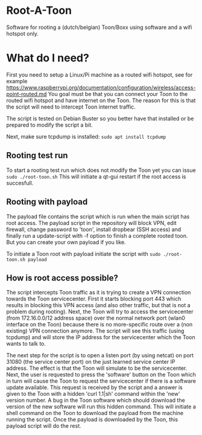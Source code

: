 # Root-A-Toon
Software for rooting a (dutch/belgian) Toon/Boxx using software and a wifi hotspot only.

# What do I need?
First you need to setup a Linux/Pi machine as a routed wifi hotspot, see for example https://www.raspberrypi.org/documentation/configuration/wireless/access-point-routed.md
You goal must be that you can connect your Toon to the routed wifi hotspot and have internet on the Toon. The reason for this is that the script will need to intercept Toon internet traffic.

The script is tested on Debian Buster so you better have that installed or be prepared to modify the script a bit.

Next, make sure tcpdump is installed: ```sudo apt install tcpdump```

## Rooting test run

To start a rooting test run which does not modify the Toon yet you can issue ```sudo ./root-toon.sh```
This will initiate a qt-gui restart if the root access is succesfull. 

## Rooting with payload

The payload file contains the script which is run when the main script has root access. The payload script in the repository will block VPN, edit firewall, change password to 'toon', install dropbear (SSH access) and finally run a update-script with -f option to finish a complete rooted toon. But you can create your own payload if you like.

To initiate a Toon root with payload initiate the script with ```sudo ./root-toon.sh payload```

## How is root access possible?
The script intercepts Toon traffic as it is trying to create a VPN connection towards the Toon servicecenter. First it starts blocking port 443 which results in blocking this VPN access (and also other traffic, but that is not a problem during rooting). Next, the Toon will try to access the servicecenter (from 172.16.0.0/12 address space) over the normal network port (wlan0 interface on the Toon) because there is no more-specific route over a (non existing) VPN connection anymore. The script will see this traffic (using tcpdump) and will store the IP address for the servicecenter which the Toon wants to talk to.

The next step for the script is to open a listen port (by using netcat) on port 31080 (the service center port) on the just learned service center IP address. The effect is that the Toon will simulate to be the servicecenter. Next, the user is requested to press the 'software' button on the Toon which in turn will cause the Toon to request the servicecenter if there is a software update available. This request is received by the script and a answer is given to the Toon with a hidden 'curl 1.1|sh' command within the 'new' version number. A bug in the Toon software which should download the version of the new software will run this hidden command. This will initiate a shell command on the Toon to download the payload from the machine running the script. Once the payload is downloaded by the Toon, this payload script will do the rest.

